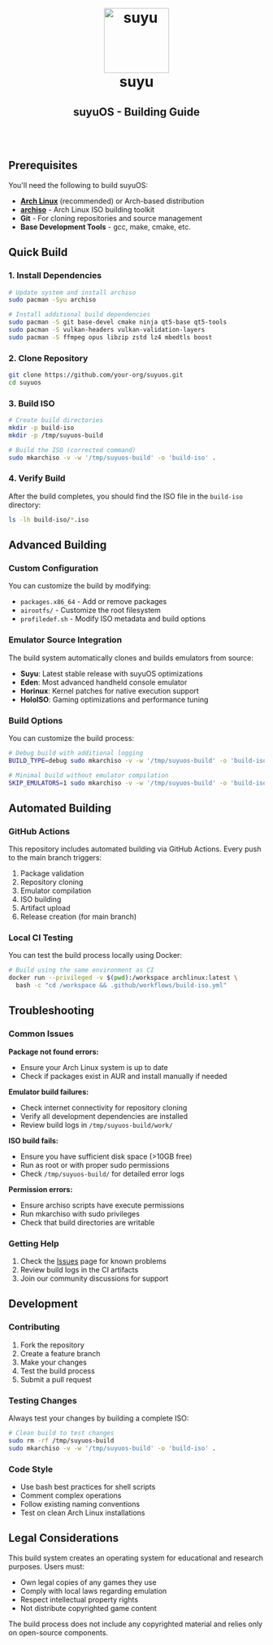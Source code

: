 <h1 align="center">
  <br>
  <a href="https://suyu.dev"><img src="https://git.suyu.dev/suyu/suyu/raw/branch/dev/dist/readme/suyu__Logo-Pill.svg" alt="suyu" height="128"></a>
  <br>
  <b>suyu</b>
  <br>
</h1>

<h2 align="center"><b>suyuOS - Building Guide</b></h2>

<br><br>

## Prerequisites

You'll need the following to build suyuOS:

- **[Arch Linux](https://www.archlinux.org/)** (recommended) or Arch-based distribution
- **[archiso](https://wiki.archlinux.org/title/Archiso)** - Arch Linux ISO building toolkit
- **Git** - For cloning repositories and source management
- **Base Development Tools** - gcc, make, cmake, etc.

## Quick Build

### 1. Install Dependencies

```bash
# Update system and install archiso
sudo pacman -Syu archiso

# Install additional build dependencies
sudo pacman -S git base-devel cmake ninja qt5-base qt5-tools
sudo pacman -S vulkan-headers vulkan-validation-layers
sudo pacman -S ffmpeg opus libzip zstd lz4 mbedtls boost
```

### 2. Clone Repository

```bash
git clone https://github.com/your-org/suyuos.git
cd suyuos
```

### 3. Build ISO

```bash
# Create build directories
mkdir -p build-iso
mkdir -p /tmp/suyuos-build

# Build the ISO (corrected command)
sudo mkarchiso -v -w '/tmp/suyuos-build' -o 'build-iso' .
```

### 4. Verify Build

After the build completes, you should find the ISO file in the `build-iso` directory:

```bash
ls -lh build-iso/*.iso
```

## Advanced Building

### Custom Configuration

You can customize the build by modifying:

- `packages.x86_64` - Add or remove packages
- `airootfs/` - Customize the root filesystem
- `profiledef.sh` - Modify ISO metadata and build options

### Emulator Source Integration

The build system automatically clones and builds emulators from source:

- **Suyu**: Latest stable release with suyuOS optimizations
- **Eden**: Most advanced handheld console emulator
- **Horinux**: Kernel patches for native execution support
- **HoloISO**: Gaming optimizations and performance tuning

### Build Options

You can customize the build process:

```bash
# Debug build with additional logging
BUILD_TYPE=debug sudo mkarchiso -v -w '/tmp/suyuos-build' -o 'build-iso' .

# Minimal build without emulator compilation
SKIP_EMULATORS=1 sudo mkarchiso -v -w '/tmp/suyuos-build' -o 'build-iso' .
```

## Automated Building

### GitHub Actions

This repository includes automated building via GitHub Actions. Every push to the main branch triggers:

1. Package validation
2. Repository cloning
3. Emulator compilation
4. ISO building
5. Artifact upload
6. Release creation (for main branch)

### Local CI Testing

You can test the build process locally using Docker:

```bash
# Build using the same environment as CI
docker run --privileged -v $(pwd):/workspace archlinux:latest \
  bash -c "cd /workspace && .github/workflows/build-iso.yml"
```

## Troubleshooting

### Common Issues

**Package not found errors:**
- Ensure your Arch Linux system is up to date
- Check if packages exist in AUR and install manually if needed

**Emulator build failures:**
- Check internet connectivity for repository cloning
- Verify all development dependencies are installed
- Review build logs in `/tmp/suyuos-build/work/`

**ISO build fails:**
- Ensure you have sufficient disk space (>10GB free)
- Run as root or with proper sudo permissions
- Check `/tmp/suyuos-build/` for detailed error logs

**Permission errors:**
- Ensure archiso scripts have execute permissions
- Run mkarchiso with sudo privileges
- Check that build directories are writable

### Getting Help

1. Check the [Issues](https://github.com/your-org/suyuos/issues) page for known problems
2. Review build logs in the CI artifacts
3. Join our community discussions for support

## Development

### Contributing

1. Fork the repository
2. Create a feature branch
3. Make your changes
4. Test the build process
5. Submit a pull request

### Testing Changes

Always test your changes by building a complete ISO:

```bash
# Clean build to test changes
sudo rm -rf /tmp/suyuos-build
sudo mkarchiso -v -w '/tmp/suyuos-build' -o 'build-iso' .
```

### Code Style

- Use bash best practices for shell scripts
- Comment complex operations
- Follow existing naming conventions
- Test on clean Arch Linux installations

## Legal Considerations

This build system creates an operating system for educational and research purposes. Users must:

- Own legal copies of any games they use
- Comply with local laws regarding emulation
- Respect intellectual property rights
- Not distribute copyrighted game content

The build process does not include any copyrighted material and relies only on open-source components.


